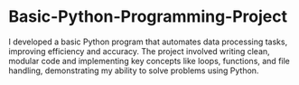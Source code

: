 # Basic-Python-Programming-Project
I developed a basic Python program that automates data processing tasks, improving efficiency and accuracy. The project involved writing clean, modular code and implementing key concepts like loops, functions, and file handling, demonstrating my ability to solve problems using Python.
